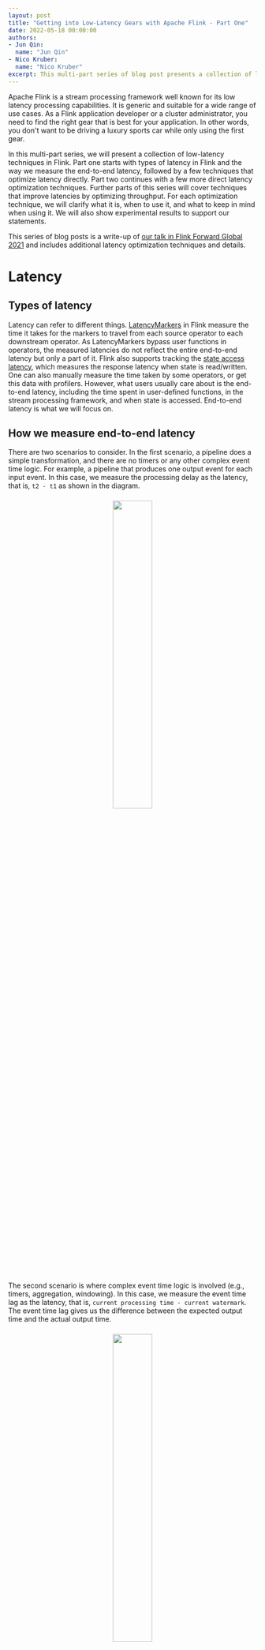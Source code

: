 ```yaml
---
layout: post
title: "Getting into Low-Latency Gears with Apache Flink - Part One"
date: 2022-05-18 00:00:00
authors:
- Jun Qin:
  name: "Jun Qin"
- Nico Kruber:
  name: "Nico Kruber"
excerpt: This multi-part series of blog post presents a collection of low-latency techniques in Flink. Part one starts with types of latency in Flink and the way we measure the end-to-end latency, followed by a few techniques that optimize latency directly.
---
```


Apache Flink is a stream processing framework well known for its low latency processing capabilities. It is generic and suitable for a wide range of use cases. As a Flink application developer or a cluster administrator, you need to find the right gear that is best for your application. In other words, you don't want to be driving a luxury sports car while only using the first gear.

In this multi-part series, we will present a collection of low-latency techniques in Flink. Part one starts with types of latency in Flink and the way we measure the end-to-end latency, followed by a few techniques that optimize latency directly. Part two continues with a few more direct latency optimization techniques. Further parts of this series will cover techniques that improve latencies by optimizing throughput. For each optimization technique, we will clarify what it is, when to use it, and what to keep in mind when using it. We will also show experimental results to support our statements.

This series of blog posts is a write-up of [our talk in Flink Forward Global 2021](https://www.youtube.com/watch?v=4dwwokhQHwo) and includes additional latency optimization techniques and details.

# Latency

## Types of latency

Latency can refer to different things. [LatencyMarkers]({{site.DOCS_BASE_URL}}flink-docs-stable/docs/ops/metrics/#end-to-end-latency-tracking) in Flink measure the time it takes for the markers to travel from each source operator to each downstream operator. As LatencyMarkers bypass user functions in operators, the measured latencies do not reflect the entire end-to-end latency but only a part of it. Flink also supports tracking the [state access latency]({{site.DOCS_BASE_URL}}flink-docs-stable/docs/ops/metrics/#state-access-latency-tracking), which measures the response latency when state is read/written. One can also manually measure the time taken by some operators, or get this data with profilers. However, what users usually care about is the end-to-end latency, including the time spent in user-defined functions, in the stream processing framework, and when state is accessed. End-to-end latency is what we will focus on.

## How we measure end-to-end latency

There are two scenarios to consider. In the first scenario, a pipeline does a simple transformation, and there are no timers or any other complex event time logic. For example, a pipeline that produces one output event for each input event. In this case, we measure the processing delay as the latency, that is, `t2 - t1` as shown in the diagram.

<center>
<img vspace="8" style="width:40%" src="{{site.baseurl}}/img/blog/2022-05-18-latency-part1/scenario1-simple.png" />
</center>

The second scenario is where complex event time logic is involved (e.g., timers, aggregation, windowing). In this case, we measure the event time lag as the latency, that is, `current processing time - current watermark`. The event time lag gives us the difference between the expected output time and the actual output time.

<center>
<img vspace="8" style="width:40%" src="{{site.baseurl}}/img/blog/2022-05-18-latency-part1/scenario2-eventtime.png" />
</center>

In both scenarios, we capture a histogram and show the 99th percentile of the end-to-end latency. The latency we measure here includes the time an event stays in the source message queue (e.g., Kafka). The reason for this is that it covers the scenarios where a source operator in a pipeline is backpressured by other operators. The more the source operator is backpressured, the longer the messages stay in the message queue. So, including the time events stay in the message queue in the latency gives us how slow or fast a pipeline is.

# Low-latency optimization techniques

We will discuss low-latency techniques in two groups: techniques that optimize latency directly and techniques that improve latency by optimizing throughput.
Each of these techniques can be as simple as a configuration change or may require code changes, or both. We have created a git repository containing the example jobs used in our experiments to support our statements. Keep in mind that all the experimental results we will show are specific to those jobs and the environment they run in. Your job may show different results depending on where the latency bottleneck is.

## Direct latency optimization

### Allocate enough resources
An obvious but often forgotten low-latency technique is to allocate enough resources to your job. Flink has some metrics (e.g., [idleTimeMsPerSecond]({{site.DOCS_BASE_URL}}flink-docs-stable/docs/ops/monitoring/back_pressure/#task-performance-metrics), [busyTimeMsPerSecond]({{site.DOCS_BASE_URL}}flink-docs-stable/docs/ops/monitoring/back_pressure/#task-performance-metrics), [backPressureTimeMsPerSecond]({{site.DOCS_BASE_URL}}flink-docs-stable/docs/ops/monitoring/back_pressure/#task-performance-metrics)) to indicate whether an operator/subtask is busy or not. This can also be spotted easily in the job graph on Flink’s Web UI if you are using [Flink 1.13 or later](https://flink.apache.org/2021/07/07/backpressure.html). If some operators in your job are 100% busy, they will backpressure upstream operators and the backpressure may propagate up to the source operators.  Backpressure slows down the pipeline and results in high latency. If you scale up your job by adding more CPU/memory resources or scale out by increasing the parallelism, your job will be able to process events faster or process more events in parallel which leads to reduced latencies. We recommend having an average load below 70% under normal circumstances to accommodate load spikes that come from input data, timers, windowing, or other sources. You should adjust the threshold based on your job resource usage patterns and your latency requirements.

**You can apply this optimization** if your job or part of it is running at its total CPU/memory capacity and you have more resources that can be allocated to the job. In the case of scaling out with high parallelism, your streaming job must be able to make use of the additional resources. For example, the job should not have fixed parallelisms in the code, the job should not be bottlenecked on the source streams, and the input streams are partitionable by keys such that they can be processed in parallel and have no severe data skew, etc. In the case of scaling up by allocating more CPU cores, your streaming job must not be bottlenecked on a single thread or any other resources.

**Keep in mind** that allocating more resources may result in increased financial costs, especially when you are running jobs in the cloud.

Below are the experimental results of [WindowingJob](https://github.com/ververica/lab-flink-latency/blob/main/src/main/java/com/ververica/lablatency/job/WindowingJob.java). As you can see from the graph at the left, when the parallelism was 2, the two subtasks were often 100% busy. After we increased the parallelism to 3, the three subtasks were around 75% busy. As a result, the 99th percentile latency reduces from around 3 seconds to 650 milliseconds.


<center>
<img vspace="8" style="width:90%" src="{{site.baseurl}}/img/blog/2022-05-18-latency-part1/increase-parallelism.png" />
</center>


### Use applicable state backends

When using the `filesystem` (Flink 1.12 or early) or `hashmap` (Flink 1.13 or later) state backend, the state objects are stored in memory and can be accessed directly. In contrast, when using the `rocksdb` state backend, every state access has to go through a (de-)serialization process which in addition may involve disk accesses. So using `filesystem/hashmap` state backend can help reduce latency.

**You can apply this optimization** if your state size is very small compared to the memory you can allocate to your job and your state size will not grow beyond your memory capacity. You can set the [managed memory]({{site.DOCS_BASE_URL}}flink-docs-stable/docs/deployment/memory/mem_setup_tm/#managed-memory) size to 0 if not needed. Since Flink 1.13, you can always start with the `hashmap` state backend and seamlessly switch to the `rocksdb` state backend via [savepoints](https://cwiki.apache.org/confluence/display/FLINK/FLIP-41%3A+Unify+Binary+format+for+Keyed+State) when the state increases to the size that is close to your memory capacity. Note that you should closely monitor the memory usage and perform the switch **before** an out-of-memory happens. Please refer to [this Flink blog post](https://flink.apache.org/2021/01/18/rocksdb.html) for best practices when using the `rocksdb` state backend.

**Keep in mind** that heap-based state backends use more memory compared with RocksDB due to their copy-on-write data structure and Java’s on-heap object representation. Heap-based state backends can be affected by the garbage collector which makes them less predictable and may lead to high tail latencies. Also, as of now, there is no support for incremental checkpointing (this is being developed in [FLIP-151](https://cwiki.apache.org/confluence/display/FLINK/FLIP-151%3A+Incremental+snapshots+for+heap-based+state+backend)). You should measure the difference before you make the switch.

Our experiments with the previously mentioned [WindowingJob](https://github.com/ververica/lab-flink-latency/blob/main/src/main/java/com/ververica/lablatency/job/WindowingJob.java) after switching the state backend from `rocksdb` to `hashmap` show a further reduction of the latency down to 500ms. Depending on your job’s state access pattern, you may see larger or smaller improvements. The graph on the right shows the garbage collection's impact on the latency.

<center>
<img vspace="8" style="width:90%" src="{{site.baseurl}}/img/blog/2022-05-18-latency-part1/choose-state-backend.png" />
</center>

### Emit watermarks quickly

When using a periodic [watermark generator]({{site.DOCS_BASE_URL}}flink-docs-stable/docs/dev/datastream/event-time/generating_watermarks/), Flink generates a watermark every 200 ms. This means that, by default, each parallel watermark generator does not produce watermark updates until 200 ms have passed. While this may be sufficient for many cases, if you are aiming for sub-second latencies, you could try reducing the interval even further, for example, to 100 ms.

**You can apply this optimization** if you use event time and a periodic watermark generator, and you are aiming for sub-second latencies.

**Keep in mind** that watermark generation that is too frequent may also degrade performance because more watermarks must be processed by the framework. Moreover, even though watermarks are only created every 200 milliseconds, watermarks may arrive at much higher frequencies further downstream in your job because tasks may receive watermarks from multiple parallel watermark generators.

We re-ran the previous [WindowingJob](https://github.com/ververica/lab-flink-latency/blob/main/src/main/java/com/ververica/lablatency/job/WindowingJob.java) experiment with the reduced watermark interval `pipeline.auto-watermark-interval: 100ms` and reduced the latency further to 430ms.

<center>
<img vspace="8" style="width:50%" src="{{site.baseurl}}/img/blog/2022-05-18-latency-part1/watermark-interval.png" />
</center>


### Flush network buffers early

Flink uses buffers when sending data from one task to another over the network. Buffers are flushed and sent out when they are filled up or when the default timeout of 100ms has passed. Again, if you are aiming for sub-second latencies, you can lower the timeout to reduce latencies.

**You can apply this optimization** if you are aiming for sub-second latencies.

**Keep in mind** that network buffer timeout that is too low may reduce throughput.

As seen in the following experiment results, by using `execution.buffer-timeout: 10 ms` in [WindowingJob](https://github.com/ververica/lab-flink-latency/blob/main/src/main/java/com/ververica/lablatency/job/WindowingJob.java), we again reduced the latency (now to 370ms).


<center>
<img vspace="8" style="width:50%" src="{{site.baseurl}}/img/blog/2022-05-18-latency-part1/buffer-timeout.png" />
</center>


# Summary

In part one of this multi-part series, we discussed types of latency in Flink and the way we measure end-to-end latency. Then we presented a few latency optimization techniques with a focus on direct latency optimization. For each technique, we explained what it is, when to use it, and what to keep in mind when using it. Part two will continue with a few more direct latency optimization techniques. Stay tuned!
